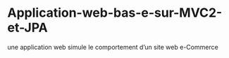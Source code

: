 # Application-web-bas-e-sur-MVC2-et-JPA
une application web simule le comportement d’un site web e-Commerce
